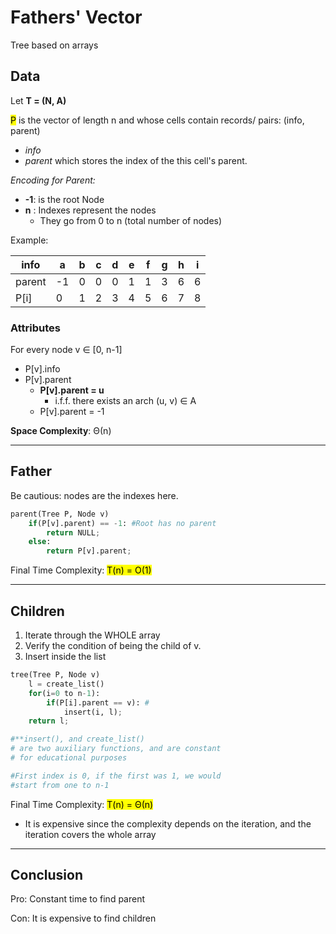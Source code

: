 # Fathers' Vector
Tree based on arrays

## Data
Let **T = (N, A)** 

<mark>P</mark> is the vector of length n and whose cells contain records/ pairs: (info, parent)
* *info* 
* *parent* which stores the index of the this cell's parent.

_Encoding for Parent:_
* **-1**: is the root Node
* **n** : Indexes represent the nodes
  * They go from 0 to n (total number of nodes)

Example: 

| info   | a  | b | c | d | e | f | g | h | i |
|--------|----|---|---|---|---|---|---|---|---|
| parent | -1 | 0 | 0 | 0 | 1 | 1 | 3 | 6 | 6 |
| P[i]   | 0  | 1 | 2 | 3 | 4 | 5 | 6 | 7 | 8 |


### Attributes
For every node v ∈ [0, n-1]
* P[v].info
* P[v].parent
  * **P[v].parent = u** 
    * i.f.f. there exists an arch (u, v) ∈ A
  * P[v].parent = -1 
  
**Space Complexity**: Θ(n)

---

## Father
Be cautious: nodes are the indexes here.

```python
parent(Tree P, Node v)
    if(P[v].parent) == -1: #Root has no parent
        return NULL;
    else:
        return P[v].parent;
```
Final Time Complexity: <mark>T(n) = O(1)</mark>

---

## Children
1. Iterate through the WHOLE array
2. Verify the condition of being the child of v.
3. Insert inside the list
```python
tree(Tree P, Node v)
    l = create_list()
    for(i=0 to n-1): 
        if(P[i].parent == v): #
            insert(i, l);
    return l;

#**insert(), and create_list() 
# are two auxiliary functions, and are constant
# for educational purposes 

#First index is 0, if the first was 1, we would
#start from one to n-1
```
Final Time Complexity: <mark>T(n) = Θ(n)</mark>
* It is expensive since the complexity depends on the iteration, and the iteration covers the whole array

---

## Conclusion
Pro: Constant time to find parent

Con: It is expensive to find children
